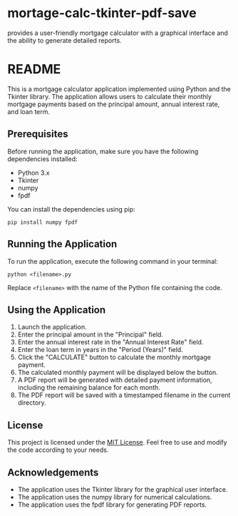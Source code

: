 # mortage-calc-tkinter-pdf-save
 provides a user-friendly mortgage calculator with a graphical interface and the ability to generate detailed reports.

 # README

This is a mortgage calculator application implemented using Python and the Tkinter library. The application allows users to calculate their monthly mortgage payments based on the principal amount, annual interest rate, and loan term.

## Prerequisites

Before running the application, make sure you have the following dependencies installed:

- Python 3.x
- Tkinter
- numpy
- fpdf

You can install the dependencies using pip:

```
pip install numpy fpdf
```

## Running the Application

To run the application, execute the following command in your terminal:

```
python <filename>.py
```

Replace `<filename>` with the name of the Python file containing the code.

## Using the Application

1. Launch the application.
2. Enter the principal amount in the "Principal" field.
3. Enter the annual interest rate in the "Annual Interest Rate" field.
4. Enter the loan term in years in the "Period (Years)" field.
5. Click the "CALCULATE" button to calculate the monthly mortgage payment.
6. The calculated monthly payment will be displayed below the button.
7. A PDF report will be generated with detailed payment information, including the remaining balance for each month.
8. The PDF report will be saved with a timestamped filename in the current directory.

## License

This project is licensed under the [MIT License](LICENSE). Feel free to use and modify the code according to your needs.

## Acknowledgements

- The application uses the Tkinter library for the graphical user interface.
- The application uses the numpy library for numerical calculations.
- The application uses the fpdf library for generating PDF reports.
